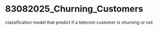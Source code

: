 # 83082025_Churning_Customers
classification model that predict if a telecom customer is churning or not
